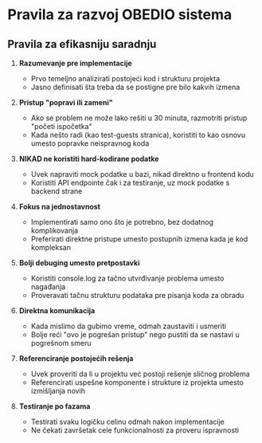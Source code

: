 # Pravila za razvoj OBEDIO sistema

## Pravila za efikasniju saradnju

1. **Razumevanje pre implementacije**
   - Prvo temeljno analizirati postojeći kod i strukturu projekta
   - Jasno definisati šta treba da se postigne pre bilo kakvih izmena

2. **Pristup "popravi ili zameni"**
   - Ako se problem ne može lako rešiti u 30 minuta, razmotriti pristup "početi ispočetka"
   - Kada nešto radi (kao test-guests stranica), koristiti to kao osnovu umesto popravke neispravnog koda

3. **NIKAD ne koristiti hard-kodirane podatke**
   - Uvek napraviti mock podatke u bazi, nikad direktno u frontend kodu
   - Koristiti API endpointe čak i za testiranje, uz mock podatke s backend strane

4. **Fokus na jednostavnost**
   - Implementirati samo ono što je potrebno, bez dodatnog komplikovanja
   - Preferirati direktne pristupe umesto postupnih izmena kada je kod kompleksan

5. **Bolji debuging umesto pretpostavki**
   - Koristiti console.log za tačno utvrđivanje problema umesto nagađanja
   - Proveravati tačnu strukturu podataka pre pisanja koda za obradu

6. **Direktna komunikacija**
   - Kada mislimo da gubimo vreme, odmah zaustaviti i usmeriti
   - Bolje reći "ovo je pogrešan pristup" nego pustiti da se nastavi u pogrešnom smeru

7. **Referenciranje postojećih rešenja**
   - Uvek proveriti da li u projektu već postoji rešenje sličnog problema
   - Referencirati uspešne komponente i strukture iz projekta umesto izmišljanja novih

8. **Testiranje po fazama**
   - Testirati svaku logičku celinu odmah nakon implementacije
   - Ne čekati završetak cele funkcionalnosti za proveru ispravnosti
